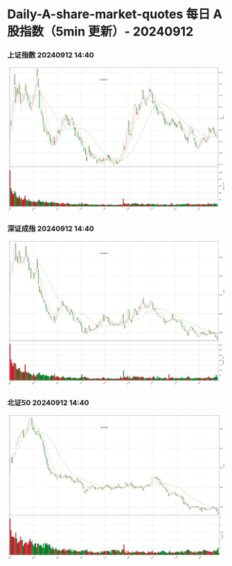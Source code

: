 
# Daily-A-share-market-quotes 每日 A 股指数（5min 更新）- 20240912

### 上证指数 20240912 14:40
![](./fig/2024/9/20240912-sh000001.png)

### 深证成指 20240912 14:40
![](./fig/2024/9/20240912-sz399001.png)

### 北证50 20240912 14:40
![](./fig/2024/9/20240912-bj899050.png)
